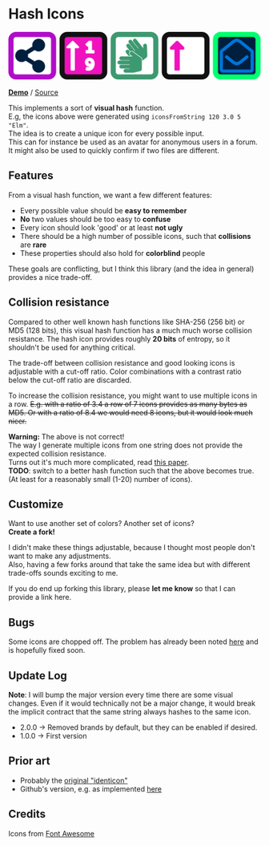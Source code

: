 # Hash Icons

![](https://github.com/Zinggi/elm-hash-icon/raw/master/examples/imgs/hashOfElm.svg?sanitize=true)

**[Demo](https://zinggi.github.io/randomDemos/other/elmHashIcon.html)** / [Source](https://github.com/Zinggi/elm-hash-icon/blob/master/examples/Main.elm)

This implements a sort of **visual hash** function.  
E.g, the icons above were generated using `iconsFromString 120 3.0 5 "Elm"`.  
The idea is to create a unique icon for every possible input.  
This can for instance be used as an avatar for anonymous users in a forum.  
It might also be used to quickly confirm if two files are different.  



## Features

From a visual hash function, we want a few different features:
  
  * Every possible value should be **easy to remember**
  * **No** two values should be too easy to **confuse**
  * Every icon should look 'good' or at least **not ugly**
  * There should be a high number of possible icons, such that **collisions** are **rare**
  * These properties should also hold for **colorblind** people

These goals are conflicting, but I think this library (and the idea in general) provides a nice trade-off.


## Collision resistance

Compared to other well known hash functions like SHA-256 (256 bit) or MD5 (128 bits),
this visual hash function has a much much worse collision resistance.
The hash icon provides roughly **20 bits** of entropy, so it shouldn't be used for anything critical.

The trade-off between collision resistance and good looking icons is adjustable with a cut-off ratio.
Color combinations with a contrast ratio below the cut-off ratio are discarded.

To increase the collision resistance, you might want to use multiple icons in a row.
~~E.g. with a ratio of 3.4 a row of 7 icons provides as many bytes as MD5.
Or with a ratio of 8.4 we would need 8 icons, but it would look much nicer.~~

**Warning:** The above is not correct!  
The way I generate multiple icons from one string does not provide the expected collision resistance.  
Turns out it's much more complicated, read [this paper](http://citeseerx.ist.psu.edu/viewdoc/summary?doi=10.1.1.99.9368).  
**TODO**: switch to a better hash function such that the above becomes true.
(At least for a reasonably small (1-20) number of icons).


## Customize
Want to use another set of colors? Another set of icons?  
**Create a fork!**  

I didn't make these things adjustable, because I thought most people don't want to make any adjustments.  
Also, having a few forks around that take the same idea but with different trade-offs sounds exciting to me.  

If you do end up forking this library, please **let me know** so that I can provide a link here.  

## Bugs
Some icons are chopped off.
The problem has already been noted [here](https://github.com/jystic/elm-font-awesome/issues/1) and is hopefully fixed soon.

## Update Log
**Note**: I will bump the major version every time there are some visual changes.
Even if it would technically not be a major change,
it would break the implicit contract that the same string always hashes to the same icon.

  * 2.0.0 -> Removed brands by default, but they can be enabled if desired.
  * 1.0.0 -> First version

## Prior art

  * Probably the [original "identicon"](https://web.archive.org/web/20080703155519/http://www.docuverse.com/blog/donpark/2007/01/18/visual-security-9-block-ip-identification)
  * Github's version, e.g. as implemented [here](https://github.com/pukkamustard/elm-identicon)

## Credits
Icons from [Font Awesome](https://fontawesome.com/)


